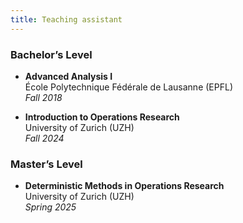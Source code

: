 ```yaml
---
title: Teaching assistant
---
```



### Bachelor’s Level

- **Advanced Analysis I**  
  École Polytechnique Fédérale de Lausanne (EPFL)  
  *Fall 2018*

- **Introduction to Operations Research**  
  University of Zurich (UZH)  
  *Fall 2024*

### Master’s Level

- **Deterministic Methods in Operations Research**  
  University of Zurich (UZH)  
  *Spring 2025*
